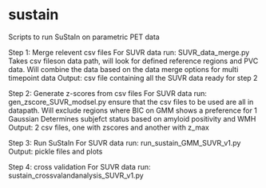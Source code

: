 # sustain
Scripts to run SuStaIn on parametric PET data

Step 1: Merge relevent csv files
For SUVR data run: SUVR_data_merge.py
Takes csv fileson data path, will look for defined reference regions and PVC data. Will combine the data based on the data merge options for multi timepoint data
Output: csv file containing all the SUVR data ready for step 2

Step 2: Generate z-scores from csv files
For SUVR data run: gen_zscore_SUVR_modsel.py
ensure that the csv files to be used are all in datapath.
Will exclude regions where BIC on GMM shows a preference for 1 Gaussian
Determines subjefct status based on amyloid positivity and WMH
Output: 2 csv files, one with zscores and another with z_max

Step 3: Run SuStaIn
For SUVR data run: run_sustain_GMM_SUVR_v1.py
Output: pickle files and plots

Step 4: cross validation
For SUVR data run: sustain_crossvalandanalysis_SUVR_v1.py
